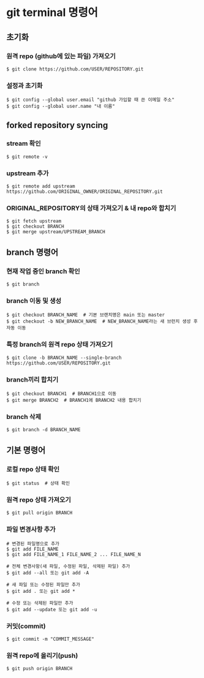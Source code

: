 # git terminal 명령어 

## 초기화

### 원격 repo (github에 있는 파일) 가져오기

```console
$ git clone https://github.com/USER/REPOSITORY.git
```

### 설정과 초기화

```console
$ git config --global user.email "github 가입할 때 쓴 이메일 주소"
$ git config --global user.name "내 이름"
```

## forked repository syncing

### stream 확인

```console
$ git remote -v
```

### upstream 추가

```console
$ git remote add upstream https://github.com/ORIGINAL_OWNER/ORIGINAL_REPOSITORY.git
```

### ORIGINAL_REPOSITORY의 상태 가져오기 & 내 repo와 합치기

```console
$ git fetch upstream 
$ git checkout BRANCH
$ git merge upstream/UPSTREAM_BRANCH
```

## branch 명령어

### 현재 작업 중인 branch 확인

```console
$ git branch
```

### branch 이동 및 생성

```console
$ git checkout BRANCH_NAME  # 기본 브랜치명은 main 또는 master
$ git checkout -b NEW_BRANCH_NAME  # NEW_BRANCH_NAME라는 새 브런치 생성 후 자동 이동
```

### 특정 branch의 원격 repo 상태 가져오기

```console
$ git clone -b BRANCH_NAME --single-branch https://github.com/USER/REPOSITORY.git
```

### branch끼리 합치기

```console
$ git checkout BRANCH1  # BRANCH1으로 이동
$ git merge BRANCH2  # BRANCH1에 BRANCH2 내용 합치기
```

### branch 삭제

```console
$ git branch -d BRANCH_NAME
```

## 기본 명령어

### 로컬 repo 상태 확인

```console
$ git status  # 상태 확인
```

### 원격 repo 상태 가져오기

```console
$ git pull origin BRANCH
```

### 파일 변경사항 추가

```console
# 변경된 파일명으로 추가
$ git add FILE_NAME
$ git add FILE_NAME_1 FILE_NAME_2 ... FILE_NAME_N

# 전체 변경사항(새 파일, 수정된 파일, 삭제된 파일) 추가
$ git add --all 또는 git add -A

# 새 파일 또는 수정된 파일만 추가
$ git add . 또는 git add *

# 수정 또는 삭제된 파일만 추가
$ git add --update 또는 git add -u
```

### 커밋(commit)

```console
$ git commit -m "COMMIT_MESSAGE"
```

### 원격 repo에 올리기(push)

```console
$ git push origin BRANCH
```

